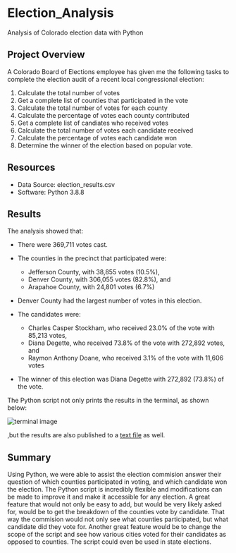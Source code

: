 # Election_Analysis
Analysis of Colorado election data with Python

## Project Overview
A Colorado Board of Elections employee has given me the following tasks to complete the election audit of a recent local congressional election:

  1. Calculate the total number of votes
  2. Get a complete list of counties that participated in the vote
  3. Calculate the total number of votes for each county
  4. Calculate the percentage of votes each county contributed 
  5. Get a complete list of candiates who received votes
  6. Calculate the total number of votes each candidate received
  7. Calculate the percentage of votes each candidate won
  8. Determine the winner of the election based on popular vote.

## Resources
- Data Source: election_results.csv
- Software: Python 3.8.8

## Results
The analysis showed that:
- There were 369,711 votes cast.
- The counties in the precinct that participated were:
    - Jefferson County, with 38,855 votes (10.5%),
    - Denver County, with 306,055 votes (82.8%), and
    - Arapahoe County, with 24,801 votes (6.7%)

- Denver County had the largest number of votes in this election.

- The candidates were:
  - Charles Casper Stockham, who received 23.0% of the vote with 85,213 votes,
  - Diana Degette, who received 73.8% of the vote with 272,892 votes, and
  - Raymon Anthony Doane, who received 3.1% of the vote with 11,606 votes 

- The winner of this election was Diana Degette with 272,892 (73.8%) of the vote.

The Python script not only prints the results in the terminal, as shown below:

![terminal image](https://github.com/typicalchazz/Election_Analysis/blob/main/Resources/Election_Analysis_Terminal_Output.png)


,but the results are also published to a [text file](https://github.com/typicalchazz/Election_Analysis/blob/main/analysis/election_results.txt) as well.  

## Summary
Using Python, we were able to assist the election commision answer their question of which counties participated in voting, and which candidate won the election. The Python script is incredibly flexible and modifications can be made to improve it and make it accessible for any election. A great feature that would not only be easy to add, but would be very likely asked for, would be to get the breakdown of the counties vote by candidate. That way the commision would not only see what counties participated, but what candidate did they vote for. Another great feature would be to change the scope of the script and see how various cities voted for their candidates as opposed to counties. The script could even be used in state elections.